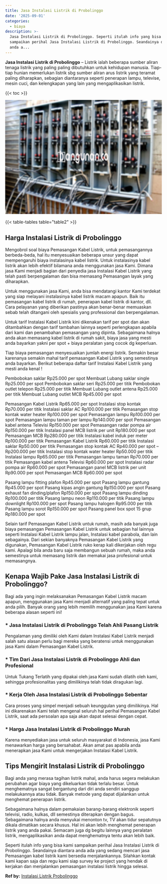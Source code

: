 ```yaml
---
title: Jasa Instalasi Listrik di Probolinggo
date: '2025-09-01'
categories:
  - biaya
description: >-
  Jasa Instalasi Listrik di Probolinggo. Seperti itulah info yang bisa kami
  sampaikan perihal Jasa Instalasi Listrik di Probolinggo. Seandainya diantara
  anda a...
---
```


**Jasa Instalasi Listrik di Probolinggo** – Listrik ialah beberapa sumber aliran tenaga listrik yang paling paling dibutuhkan untuk kehidupan manusia. Tiap-tiap hunian memerlukan listrik sbg sumber aliran arus listrik yang teramat paling diharapkan, sebagian diantaranya seperti penerapan lampu, televise, mesin cuci, dan kelengkapan yang lain yang mengaplikasikan listrik.

{{< toc >}}

![Jasa Instalasi Listrik di Probolinggo](/images/instalasi-listrik-murah23.png)

{{< table-tables table="table2" >}}

## Harga Instalasi Listrik di Probolinggo

Mengobrol soal biaya Pemasangan Kabel Listrik, untuk pemasangannya berbeda-beda, hal itu menyesuaikan beberapa unsur yang dapat mempengaruhi biaya instalasinya kabel listrik. Untuk instalasinya kabel listrik akan lebih efektif bilamana anda menggunakan jasa Kami. Dimana jasa Kami menjadi bagian dari penyedia jasa Instalasi Kabel Listrik yang telah pasti berpengalaman dan bisa memasang Pemasangan layak yang diharapkan.

Untuk menggunakan jasa Kami, anda bisa mendatangi kantor Kami terdekat yang siap melayani instalasinya kabel listrik macam apapun. Baik itu pemasangan kabel listrik di rumah, penerapan kabel listrik di kantor, dll. Cara pelayanan yang diberikan pastinya akan benar-benar memuaskan sebab telah ditangani oleh spesialis yang professional dan berpengalaman.

Untuk tarif Instalasi Kabel Listrik kini dikenakan tarif per spot dan akan ditambahkan dengan tarif tambahan lainnya seperti perlengkapan apabila dari kami dan penambahan pemasangan yang dipinta. Sebagaimana halnya anda akan memasang kabel listrik di rumah sakit, biaya jasa yang mesti anda bayarkan yakni per spot + biaya peralatan yang cocok dg keperluan.

Tiap biaya pemasangan menyesuaikan jumlah energi listrik. Semakin besar karenanya semakin mahal tarif pemasangan Kabel Listrik yang semestinya anda bayarkan. Berikut beberapa daftar tarif Instalasi Kabel Listrik yang mesti anda kenal !

Pembobokan saklar Rp25.000 per spot Membuat Lubang saklar single Rp25.000 per spot Pembobokan saklar seri Rp25.000 per titik Pembobokan outlet telepon Rp25.000 per titik Membuat Lubang outlet antena Rp25.000 per titik Membuat Lubang outlet MCB Rp45.000 per spot

Pemasangan Kabel Listrik Rp65.000 per spot Instalasi stop kontak Rp70.000 per titik Instalasi saklar AC Rp100.000 per titik Pemasangan stop kontak water heater Rp100.000 per spot Pemasangan lampu Rp100.000 per spot Pemasangan lampu taman per lampu Rp140.000 per spot Pemasangan kabel antena Televisi Rp150.000 per spot Pemasangan radar pompa air Rp150.000 per titik Instalasi panel MCB listrik per unit Rp180.000 per spot Pemasangan MCB Rp280.000 per titik Instalasi kabel induk per meter Rp100.000 per titik Pemasangan Kabel Listrik Rp60.000 per titik Instalasi saklar Rp50.000 per titik Pemasangan stop kontak AC Rp40.000 per spot – Rp200.000 per titik Instalasi stop kontak water heater Rp50.000 per titik Instalasi lampu Rp65.000 per titik Pemasangan lampu taman Rp70.000 per titik Pemasangan kabel antena Televisi Rp60.000 per spot Instalasi radar pompa air Rp60.000 per spot Pemasangan panel MCB listrik per unit Rp90.000 per spot Pemasangan MCB Rp60.000 per spot

Pasang lampu fitting plafon Rp45.000 per spot Pasang lampu gantung Rp45.000 per spot Pasang kipas angin gantung Rp150.000 per spot Pasang exhaust fan dinding/plafon Rp150.000 per spot Pasang lampu dinding Rp100.000 per titik Pasang lampu neon Rp110.000 per titik Pasang lampu downlight Rp100.000 per spot Pasang lampu halogen Rp95.000 per titik Pasang lampu sorot Rp150.000 per spot Pasang panel box spot 15 grup Rp180.000 per spot

Selain tarif Pemasangan Kabel Listrik untuk rumah, masih ada banyak juga biaya pemasangan Pemasangan Kabel Listrik untuk sebagian hal lainnya seperti Instalasi Kabel Listrik lampu jalan, Instalasi kabel parabola, dan lain sebagainya. Dari sekian banyaknya Pemasangan Kabel Listrik yang digunakan, Pemasangan Kabel Listrik ruko kerap kali dikerjakan oleh regu kami. Apalagi bila anda baru saja membangun sebuah rumah, maka anda semestinya untuk memasang listrik dan memakai jasa profesional untuk memasangnya.

## Kenapa Wajib Pake Jasa Instalasi Listrik di Probolinggo?

Bagi ada yang ingin melaksanakan Pemasangan Kabel Listrik macam apapun, menggunakan jasa Kami menjadi alternatif yang paling tepat untuk anda pilih. Banyak orang yang lebih memilih menggunakan jasa Kami karena beberapa alasan seperti ini!

### \* Jasa Instalasi Listrik di Probolinggo Telah Ahli Pasang Listrik

Pengalaman yang dimiliki oleh Kami dalam Instalasi Kabel Listrik menjadi salah satu alasan perlu bagi mereka yang beratensi untuk menggunakan jasa Kami dalam Pemasangan Kabel Listrik.

### \* Tim Dari Jasa Instalasi Listrik di Probolinggo Ahli dan Profesional

Untuk Tukang Terlatih yang dipakai oleh jasa Kami sudah dilatih oleh kami, sehingga profesionalitas yang dimilikinya telah tidak diragukan lagi.

### \* Kerja Oleh Jasa Instalasi Listrik di Probolinggo Sebentar

Cara proses yang simpel menjadi sebuah keunggulan yang dimilikinya. Hal ini dikarenakan Kami telah mengenal seluruh hal perihal Pemasangan Kabel Listrik, saat ada persoalan apa saja akan dapat selesai dengan cepat.

### \* Harga Jasa Instalasi Listrik di Probolinggo Murah

Karena menyediakan jasa untuk seluruh masyarakat di Indonesia, jasa Kami menawarkan harga yang bersahabat. Akan amat pas apabila anda menerapkan jasa Kami untuk mengerjakan Instalasi Kabel Listrik.

## Tips Mengirit Instalasi Listrik di Probolinggo


Bagi anda yang merasa tagihan listrik mahal, anda harus segera melakukan perubahan agar biaya yang dikeluarkan tidak terlalu besar. Untuk menghematnya sangat bergantung dari diri anda sendiri sanggup melakukannya atau tidak. Banyak metode yang dapat dijalankan untuk menghemat penerapan listrik.

Sebagaimana halnya dalam pemakaian barang-barang elektronik seperti televisi, radio, kulkas, dll semestinya diterapkan dengan bagus. Sebagaimana halnya anda menyukai menonton tv, TV akan tidur sepatutnya dikala dimatikan secara khusus. Hal ini akan lebih menghemat penerapan listrik yang anda pakai. Semacam juga dg begitu lainnya yang peralatan listrik, mengaplikasikan anda dapat menghematnya tentu akan lebih baik.

Seperti itulah info yang bisa kami sampaikan perihal Jasa Instalasi Listrik di Probolinggo. Seandainya diantara anda ada yang sedang mencari jasa Pemasangan kabel listrik kami bersedia menjalankannya. Silahkan kontak kami kapan saja dan regu kami siap survey ke project yang hendak di kerjakan dan menjalankan pemasangan instalasi listrik hingga selesai.

**Ref by:** [Instalasi Listrik Probolinggo](https://id.wikipedia.org/wiki/Instalasi)
